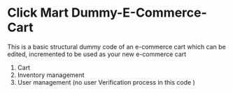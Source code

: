 Click Mart Dummy-E-Commerce-Cart
========================

This is a basic structural dummy code of an e-commerce cart which can be edited, incremented to be used as  your new e-commerce cart
1. Cart 
2. Inventory management 
3. User management (no user Verification process in this code )
